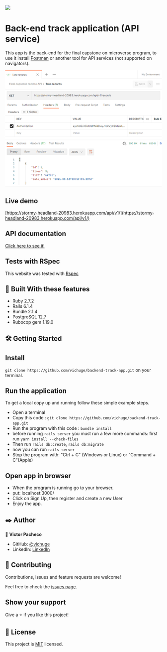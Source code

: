 ![](https://img.shields.io/badge/Microverse-blueviolet)

# Back-end track application (API service)

This app is the back-end for the final capstone on microverse program, to use it install [Postman](https://www.postman.com/) or another tool for API services (not supported on navigators).

![Capture 1](./docs/screenshots/Screenshot_1.png)

## Live demo

[https://stormy-headland-20983.herokuapp.com/api/v1/](https://stormy-headland-20983.herokuapp.com/api/v1/)

## API documentation

[Click here to see it!](./docs/documentation/documentation.md)

## Tests with RSpec 

This website was tested with [Rspec](https://en.wikipedia.org/wiki/RSpec)

## 🔧 Built With these features
- Ruby 2.7.2
- Rails 6.1.4
- Bundle 2.1.4
- PostgreSQL 12.7
- Rubocop gem 1.19.0

## 🛠 Getting Started
## Install

```git clone https://github.com/vichuge/backend-track-app.git``` on your terminal.

## Run the application
To get a local copy up and running follow these simple example steps.

- Open a terminal
- Copy this code : ```git clone https://github.com/vichuge/backend-track-app.git```
- Run the program with this code : ```bundle install```
- before running ```rails server``` you must run a few more commands: first run ```yarn install --check-files```
- Then run ```rails db:create```, ```rails db:migrate```
- now you can run ```rails server```
- Stop the program with: "Ctrl + C" (Windows or Linux) or "Command + C"(Apple)

## Open app in browser

- When the program is running go to your browser.
- put: localhost:3000/
- Click on Sign Up, then register and create a new User
- Enjoy the app.

## ✒️ Author

👤 **Victor Pacheco**

- GitHub: [@vichuge](https://github.com/vichuge)
- LinkedIn: [LinkedIn](https://www.linkedin.com/in/victor-pacheco-7946aab2/)

## 🤝 Contributing
Contributions, issues and feature requests are welcome!

Feel free to check the [issues page](https://github.com/vichuge/backend-track-app/issues).

## Show your support

Give a ⭐️ if you like this project!

## 📝 License

This project is [MIT](./LICENSE) licensed.

